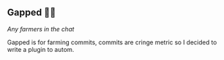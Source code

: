 ## Gapped 🧑‍🌾

*Any farmers in the chat*

Gapped is for farming commits, commits are cringe metric so I decided to write a plugin to autom.
